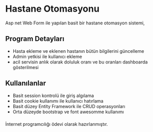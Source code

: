 # Hastane Otomasyonu
Asp net Web Form ile yapılan basit bir hastane otomasyon sistemi,

## Program Detayları

- Hasta ekleme ve eklenen hastanın bütün bilgilerini güncelleme
- Admin yetkisi ile kullanıcı ekleme
- acil servisin anlık olarak doluluk oranı ve bu oranları dashboarda gösterilmesi 

## Kullanılanlar

- Basit session kontrolü ile giriş algılama
- Basit cookie kullanımı ile kullanıcı hatırlama
- Basit düzey Entity Framework ile CRUD operasyonları 
- Orta düzeyde bootstrap ve font awesomme kullanımı

###

İnternet programcılığı ödevi olarak hazırlanmıştır.
